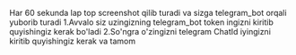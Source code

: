 Har 60 sekunda lap top screenshot qilib turadi va sizga telegram_bot orqali yuborib turadi 
1.Avvalo siz uzingizning telegram_bot token ingizni kiritib quyishingiz kerak bo'ladi 
2.So'ngra o'zingizni telegram ChatId iyingizni kiritib quyishingiz kerak va tamom
